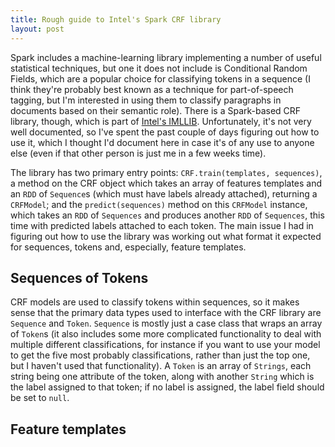 ```yaml
---
title: Rough guide to Intel's Spark CRF library
layout: post
---
```


Spark includes a machine-learning library implementing a number of useful
statistical techniques, but one it does not include is Conditional Random
Fields, which are a popular choice for classifying tokens in a sequence (I
think they're probably best known as a technique for part-of-speech tagging,
but I'm interested in using them to classify paragraphs in documents based on
their semantic role). There is a Spark-based CRF library, though, which is
part of [Intel's IMLLIB](https://github.com/Intel-bigdata/imllib-spark).
Unfortunately, it's not very well documented, so I've spent the past couple of
days figuring out how to use it, which I thought I'd document here in case
it's of any use to anyone else (even if that other person is just me in a few
weeks time).

The library has two primary entry points: `CRF.train(templates, sequences)`, a
method on the CRF object which takes an array of features templates and an
`RDD` of `Sequence`s (which must have labels already attached), returning a
`CRFModel`; and the `predict(sequences)` method on this `CRFModel` instance,
which takes an `RDD` of `Sequences` and produces another `RDD` of `Sequences`,
this time with predicted labels attached to each token. The main issue I had
in figuring out how to use the library was working out what format it expected
for sequences, tokens and, especially, feature templates.

## Sequences of Tokens ##

CRF models are used to classify tokens within sequences, so it makes sense
that the primary data types used to interface with the CRF library are
`Sequence` and `Token`. `Sequence` is mostly just a case class that wraps an
array of `Token`s (it also includes some more complicated functionality to
deal with multiple different classifications, for instance if you want to use
your model to get the five most probably classifications, rather than just the
top one, but I haven't used that functionality). A `Token` is an array of
`Strings`, each string being one attribute of the token, along with another
`String` which is the label assigned to that token; if no label is assigned,
the label field should be set to `null`. 

## Feature templates ##

